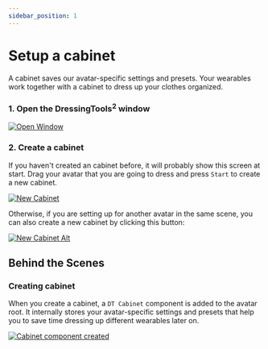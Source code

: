 ```yaml
---
sidebar_position: 1
---
```


# Setup a cabinet

A cabinet saves our avatar-specific settings and presets. Your wearables work together with a cabinet to dress up your clothes organized.

### 1. Open the DressingTools<sup>2</sup> window

[![Open Window](/img/setup-simple-0-open-window.PNG)](/img/setup-simple-0-open-window.PNG)

### 2. Create a cabinet

If you haven't created an cabinet before, it will probably show this screen at start. Drag your avatar that you are going to dress and press `Start` to create a new cabinet.

[![New Cabinet](/img/setup-simple-1-new-cabinet.PNG)](/img/setup-simple-1-new-cabinet.PNG)

Otherwise, if you are setting up for another avatar in the same scene, you can also create a new cabinet by clicking this button:

[![New Cabinet Alt](/img/setup-simple-1-new-cabinet-alt.PNG)](/img/setup-simple-1-new-cabinet-alt.PNG)

## Behind the Scenes

### Creating cabinet

When you create a cabinet, a `DT Cabinet` component is added to the avatar root. It internally stores your avatar-specific settings
and presets that help you to save time dressing up different wearables later on.

[![Cabinet component created](/img/setup-simple-bts-cabinet-component-created.PNG)](/img/setup-simple-bts-cabinet-component-created.PNG)
